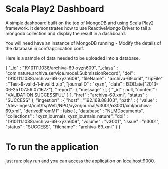 Scala Play2 Dashboard
======================

A simple dashboard built on the top of MongoDB and using Scala Play2 framework. It demonstrates how to use ReactiveMongo Driver to tail a mongodb collection and display the result in a dashboard.

You will need have an instance of MongoDB running - Modify the details of the database in conf/application.conf.

Here is a sample of data needed to be uploaded into a database.

{
	"_id" : "1910111.1038/archiva-69-xyzn609",
	"_class" : "com.nature.archiva.service.model.SubmissionRecord",
	"doi" : "1910111.1038/archiva-69-xyzn609",
	"fileName" : "archiva-69.xml",
	"zipFile" : "Test-9-valid-1-invalid.zip",
	"journalID" : "xyzn",
	"date" : ISODate("2013-06-25T07:56:07.167Z"),
	"report" : {
		"message" : [
			{
				"_id" : null,
				"content" : "VALIDATION SUCCESSFUL"
			}
		],
		"href" : "archiva-69.xml",
		"status" : "SUCCESS"
	},
	"ingestion" : {
		"host" : "192.168.88.103",
		"path" : {
			"value" : "/dev-ingest/mnt/fs/Web/NPG/xyzn/journal/v3001/n3001/xml/archiva-69.xml",
			"derivedFromMl" : false
		},
		"database" : "NLMDocuments",
		"collections" : "xyzn,journals_xyzn,journals_nature",
		"doi" : "1910111.1038/archiva-69-xyzn609",
		"volume" : "v3001",
		"issue" : "n3001",
		"status" : "SUCCESS",
		"filename" : "archiva-69.xml"
	}
}

# To run the application

just run: play run and you can access the application on localhost:9000.

